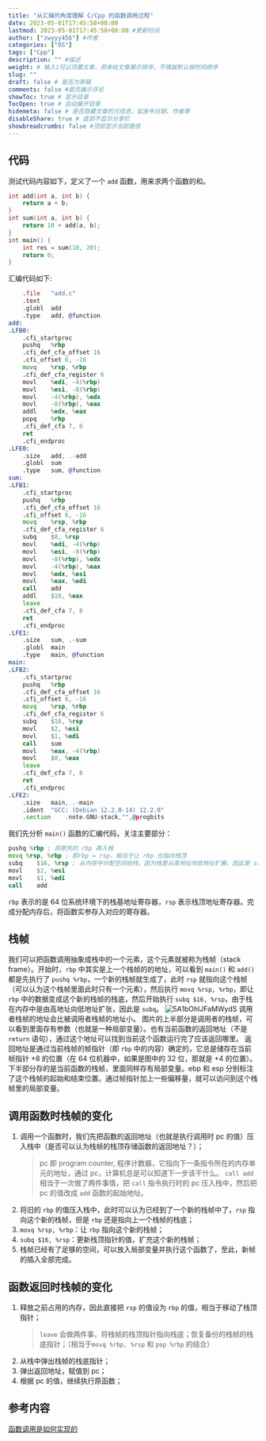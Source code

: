 ```yaml
---
title: "从汇编的角度理解 C/Cpp 的函数调用过程"
date: 2023-05-01T17:45:58+08:00
lastmod: 2023-05-01T17:45:58+08:00 #更新时间
author: ["zwyyy456"] #作者
categories: ["OS"]
tags: ["Cpp"]
description: "" #描述
weight: # 输入1可以顶置文章，用来给文章展示排序，不填就默认按时间排序
slug: ""
draft: false # 是否为草稿
comments: false #是否展示评论
showToc: true # 显示目录
TocOpen: true # 自动展开目录
hidemeta: false # 是否隐藏文章的元信息，如发布日期、作者等
disableShare: true # 底部不显示分享栏
showbreadcrumbs: false #顶部显示当前路径
---
```

## 代码
测试代码内容如下，定义了一个 `add` 函数，用来求两个函数的和。
```c
int add(int a, int b) {
    return a + b;
}
int sum(int a, int b) {
    return 10 + add(a, b);
}
int main() {
    int res = sum(10, 20);
    return 0;
}
```

汇编代码如下:
```asm
	.file	"add.c"
	.text
	.globl	add
	.type	add, @function
add:
.LFB0:
	.cfi_startproc
	pushq	%rbp
	.cfi_def_cfa_offset 16
	.cfi_offset 6, -16
	movq	%rsp, %rbp
	.cfi_def_cfa_register 6
	movl	%edi, -4(%rbp)
	movl	%esi, -8(%rbp)
	movl	-4(%rbp), %edx
	movl	-8(%rbp), %eax
	addl	%edx, %eax
	popq	%rbp
	.cfi_def_cfa 7, 8
	ret
	.cfi_endproc
.LFE0:
	.size	add, .-add
	.globl	sum
	.type	sum, @function
sum:
.LFB1:
	.cfi_startproc
	pushq	%rbp
	.cfi_def_cfa_offset 16
	.cfi_offset 6, -16
	movq	%rsp, %rbp
	.cfi_def_cfa_register 6
	subq	$8, %rsp
	movl	%edi, -4(%rbp)
	movl	%esi, -8(%rbp)
	movl	-8(%rbp), %edx
	movl	-4(%rbp), %eax
	movl	%edx, %esi
	movl	%eax, %edi
	call	add
	addl	$10, %eax
	leave
	.cfi_def_cfa 7, 8
	ret
	.cfi_endproc
.LFE1:
	.size	sum, .-sum
	.globl	main
	.type	main, @function
main:
.LFB2:
	.cfi_startproc
	pushq	%rbp
	.cfi_def_cfa_offset 16
	.cfi_offset 6, -16
	movq	%rsp, %rbp
	.cfi_def_cfa_register 6
	subq	$16, %rsp
	movl	$2, %esi
	movl	$1, %edi
	call	sum
	movl	%eax, -4(%rbp)
	movl	$0, %eax
	leave
	.cfi_def_cfa 7, 8
	ret
	.cfi_endproc
.LFE2:
	.size	main, .-main
	.ident	"GCC: (Debian 12.2.0-14) 12.2.0"
	.section	.note.GNU-stack,"",@progbits
```

我们先分析 `main()` 函数的汇编代码，关注主要部分：
```asm
pushq %rbp ; 将原先的 rbp 再入栈
movq %rsp, %rbp ; 即rbp = rsp，相当于让 rbp 也指向栈顶
subq	$16, %rsp ; 从内存中分配空间给栈，因为栈是从高地址向低地址扩展，因此是 subq
movl	$2, %esi
movl	$1, %edi
call	add
```
`rbp` 表示的是 64 位系统环境下的栈基地址寄存器，`rsp` 表示栈顶地址寄存器。完成分配内存后，将函数实参存入对应的寄存器。

## 栈帧
我们可以把函数调用抽象成栈中的一个元素，这个元素就被称为栈帧（stack frame）。开始时，`rbp` 中其实是上一个栈帧的的地址，可以看到 `main()` 和 `add()` 都是先执行了 `pushq %rbp`，一个新的栈帧就生成了，此时 `rsp` 就指向这个栈帧（可以认为这个栈帧里面此时只有一个元素），然后执行 `movq %rsp, %rbp`，即让 `rbp` 中的数据变成这个新的栈帧的栈底，然后开始执行 `subq $16, %rsp`，由于栈在内存中是由高地址向低地址扩张，因此是 `subq`。
![5A1bOhlJFaMWydS](https://pic-upyun.zwyyy456.tech/smms/2023-12-26-065913.jpg)
调用者栈帧的地址会比被调用者栈帧的地址小。
图片的上半部分是调用者的栈帧，可以看到里面存有参数（也就是一种局部变量）。也有当前函数的返回地址（不是 `return` 语句），通过这个地址可以找到当前这个函数运行完了应该返回哪里。
返回地址是通过当前栈帧的帧指针（即 `rbp` 中的内容）确定的，它总是储存在当前帧指针 +8 的位置（在 64 位机器中，如果是图中的 32 位，那就是 +4 的位置）。
下半部分存的是当前函数的栈帧，里面同样存有局部变量。ebp 和 esp 分别标注了这个栈帧的起始和结束位置。通过帧指针加上一些偏移量，就可以访问到这个栈帧里的局部变量。

## 调用函数时栈帧的变化
1. 调用一个函数时，我们先把函数的返回地址（也就是执行调用时 pc 的值）压入栈中（是否可以认为栈帧的栈顶存储函数的返回地址？）；
    > pc 即 program counter, 程序计数器，它指向下一条指令所在的内存单元的地址，通过 pc，计算机总是可以知道下一步该干什么。
    > `call add` 相当于一次做了两件事情，把 `call` 指令执行时的 pc 压入栈中，然后把 pc 的值改成 `add` 函数的起始地址。
2. 将旧的 `rbp` 的值压入栈中，此时可以认为已经到了一个新的栈帧中了，`rsp` 指向这个新的栈帧，但是 `rbp` 还是指向上一个栈帧的栈底；
3. `movq %rsp, %rbp`：让 `rbp` 指向这个新的栈帧；
4. `subq $16, %rsp`：更新栈顶指针的值，扩充这个新的栈帧；
5. 栈帧已经有了足够的空间，可以放入局部变量并执行这个函数了，至此，新帧的插入全部完成。

## 函数返回时栈帧的变化
1. 释放之前占用的内存，因此直接把 `rsp` 的值设为 `rbp` 的值，相当于移动了栈顶指针；
    > `leave` 会做两件事，将栈帧的栈顶指针指向栈底；恢复备份的栈帧的栈底指针；（相当于`movq %rbp, %rsp` 和 `pop %rbp` 的结合）
2. 从栈中弹出栈帧的栈底指针；
3. 弹出返回地址，赋值到 pc；
4. 根据 pc 的值，继续执行原函数；

## 参考内容
[函数调用是如何实现的](https://ttzytt.com/2022/04/function-call/#fn:2)

